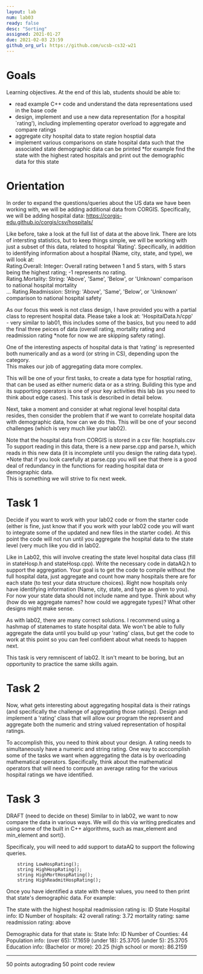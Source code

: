 ```yaml
---
layout: lab
num: lab03	
ready: false
desc: "Sorting"
assigned: 2021-01-27 
due: 2021-02-03 23:59
github_org_url: https://github.com/ucsb-cs32-w21
---
```


Goals
=====

Learning objectives. At the end of this lab, students should be able to:

- read example C++ code and understand the data representations used in the base code
- design, implement and use a new data representation (for a hospital `rating'), including implementing operator overload to aggregate and compare ratings
- aggregate city hospital data to state region hosptial data
- implement various comparisons on state hospital data such that the associated state demographic data can be printed *for example find the state with the highest rated hospitals and print out the demographic data for this state

Orientation
============
In order to expand the questions/queries about the US data we have been working with, we will be adding additional data from CORGIS.
Specifically, we will be adding hospital data: https://corgis-edu.github.io/corgis/csv/hospitals/

Like before, take a look at the full list of data at the above link.  There are lots of intersting statistics, but to keep things simple, we will be working 
with just a subset of this data, related to hospital 'Rating'.  Specifically, in addition to identifying information about a hospital 
(Name, city, state, and type), we will look  at:<br>
Rating.Overall: Integer: Overall rating between 1 and 5 stars, with 5 stars being the highest rating; -1 represents no rating. 	<br>
Rating.Mortality: String: 'Above', 'Same', 'Below', or 'Unknown' comparison to national hospital mortality <br>
...
Rating.Readmission: String: 'Above', 'Same', 'Below', or 'Unknown' comparison to national hospital safety 	<br>

As our focus this week is not class design, I have provided you with a partial class to represent hospital data.  Please take a look at:
'HospitalData.h/cpp' - very similar to lab01, this includes some of the basics, but you need to add the final three peices of data (overall rating,
mortality rating and readmission rating *note for now we are skipping safety rating).

One of the interesting aspects of hospital data is that 'rating' is represented both numerically and as a word (or string in CS), depending upon the category.  
This makes our job of aggregating data more complex. 

This will be one of your first tasks, to create a data type for hosptial rating, that can be used as either numeric data or as a string.  Building this
type and its supporting operators is one of your key activities this lab (as you need to think about edge cases).  This task is described in detail below.

Next, take a moment and consider at what regional level hospital data resides, then consider the
problem that if we want to correlate hospital data with demographic data, how can we do this.  This will be one of your second challenges (which is very much
like your lab02).

Note that the hospital data from CORGIS is stored in a csv file: hosptials.csv
To support reading in this data, there is a new parse.cpp and parse.h, which reads in this new data (it is incomplete until you design the rating data type). 
*Note that if you look carefully at parse.cpp you will
see that there is a good deal of redundancy in the functions for reading hospital data or demographic data.  
This is something we will strive to fix next week.  

Task 1
============
Decide if you want to work with your lab02 code or from the starter code (either is fine, just know that if you work with your lab02 code you will want to integrate
some of the updated and new files in the starter code).  At this point the code will not run until you aggregate the hospital data to the state level (very much like you did in lab02.  

Like in Lab02, this will involve creating the state level hospital data class (fill in stateHosp.h and stateHosp.cpp).  Write the necessary code in dataAQ.h to
support the aggregation. Your goal is to get the code to compile without the full hospital data, just aggregate and count how many hospitals there are for each state (to test your data structure choices).  Right now hospitals only have identifying information (Name, city, state, and type as given to you). 
For now your state data should not include name and type.  Think about why (how do we aggregate names? how could we aggregate types)? 
What other designs might make sense.

As with lab02, there are many correct solutions.  I recommend using a hashmap of statenames to state hospital data.  We won't be able to fully aggregate the data until you build up your 'rating' class, but get the code to work at this point so you can feel confident about what needs to happen next.  

This task is very remniscent of lab02.  It isn't meant to be boring, but an opportunity to practice the same skills again.

Task 2
============
Now, what gets interesting about aggregating hospital data is their ratings (and specifically the challenge of aggregating those ratings).
Design and implement a 'rating' class that will allow our program the represent and aggregate both the numeric and string valued representation of hospital ratings.

To accomplish this, you need to think about your design.  A rating needs to simultaneously have a numeric and string rating.  One way to acccomplish some of
the tasks we want when aggregating the data is by overloading mathematical operators.  Specifically, think about the mathematical operators that will need to compute an average rating for the various hospital ratings we have identified.

Task 3
============
DRAFT (need to decide on these)
Similar to in lab02, we want to now compare the data in various ways.  We will do this via writing predicates and using some of the built in C++ algorithms, such as max_element and min_element and sort().

Specificaly, you will need to add support to dataAQ to support the following queries.

```
    string LowHospRating();
    string HighHospRating();
    string HighMortHospRating();
    string HighReadmitHospRating();
```

Once you have identified a state with these values, you need to then print that state's demographic data.  For example:

The state with the highest hospital readmission rating is: ID
State Hospital info: ID
  Number of hospitals: 42
  overall rating: 3.72
  mortality rating: same
  readmission rating: above

Demographic data for that state is:
State Info: ID
Number of Counties: 44
Population info: 
(over 65): 17.1659
(under 18): 25.3705
(under 5): 25.3705
Education info: 
(Bachelor or more): 20.25
(high school or more): 86.2159

------
50 points autograding
50 point code review
